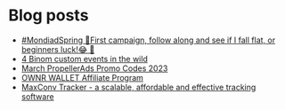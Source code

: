 # Blog posts
<!-- BLOG-POST-LIST:START -->
- [#MondiadSpring 🚀First campaign, follow along and see if I fall flat, or beginners luck!😂  🚀](https://afflift.com/f/threads/mondiadspring-%F0%9F%9A%80first-campaign-follow-along-and-see-if-i-fall-flat-or-beginners-luck-%F0%9F%98%82-%F0%9F%9A%80.10525/)
- [4 Binom custom events in the wild](https://afflift.com/f/threads/4-binom-custom-events-in-the-wild.10548/)
- [March PropellerAds Promo Codes 2023](https://afflift.com/f/threads/march-propellerads-promo-codes-2023.10510/)
- [OWNR WALLET Affiliate Program](https://afflift.com/f/threads/ownr-wallet-affiliate-program.9733/)
- [MaxConv Tracker - a scalable, affordable and effective tracking software](https://afflift.com/f/threads/maxconv-tracker-a-scalable-affordable-and-effective-tracking-software.9941/)
<!-- BLOG-POST-LIST:END -->
